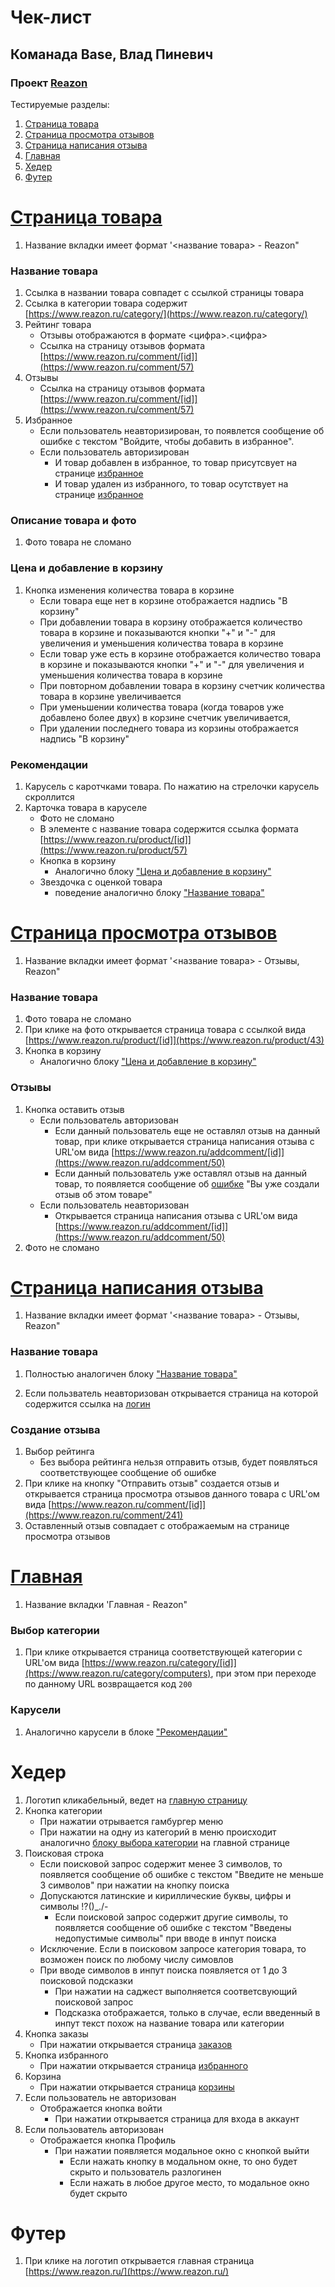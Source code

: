 # Чек-лист
## Команада Base, Влад Пиневич
### Проект [Reazon](https://reazon.ru)

Тестируемые разделы:
1. [Страница товара](https://github.com/tUnknownLegend/check-list-TP/blob/main/Base-Vlad-Pinevich.md#c%D1%82%D1%80%D0%B0%D0%BD%D0%B8%D1%86%D0%B0-%D1%82%D0%BE%D0%B2%D0%B0%D1%80%D0%B0)
2. [Страница просмотра отзывов](https://github.com/tUnknownLegend/check-list-TP/blob/main/Base-Vlad-Pinevich.md#c%D1%82%D1%80%D0%B0%D0%BD%D0%B8%D1%86%D0%B0-%D0%BF%D1%80%D0%BE%D1%81%D0%BC%D0%BE%D1%82%D1%80%D0%B0-%D0%BE%D1%82%D0%B7%D1%8B%D0%B2%D0%BE%D0%B2)
3. [Страница написания отзыва](https://github.com/tUnknownLegend/check-list-TP/blob/main/Base-Vlad-Pinevich.md#c%D1%82%D1%80%D0%B0%D0%BD%D0%B8%D1%86%D0%B0-%D0%BD%D0%B0%D0%BF%D0%B8%D1%81%D0%B0%D0%BD%D0%B8%D1%8F-%D0%BE%D1%82%D0%B7%D1%8B%D0%B2%D0%B0)
4. [Главная](https://github.com/tUnknownLegend/check-list-TP/blob/main/Base-Vlad-Pinevich.md#%D0%B3%D0%BB%D0%B0%D0%B2%D0%BD%D0%B0%D1%8F)
5. [Хедер](https://github.com/tUnknownLegend/check-list-TP/blob/main/Base-Vlad-Pinevich.md#%D1%85%D0%B5%D0%B4%D0%B5%D1%80)
6. [Футер](https://github.com/tUnknownLegend/check-list-TP/blob/main/Base-Vlad-Pinevich.md#%D1%84%D1%83%D1%82%D0%B5%D1%80)

# [Cтраница товара](https://www.reazon.ru/product/57)

1.  Название вкладки имеет формат '<название товара> - Reazon"
### Название товара
 1. Ссылка в названии товара совпадет с ссылкой страницы  товара
 2. Ссылка в категории товара содержит [https://www.reazon.ru/category/](https://www.reazon.ru/category/)
 3. Рейтинг товара
     - Отзывы отображаются в формате <цифра>.<цифра>
     - Ссылка на страницу отзывов формата [https://www.reazon.ru/comment/[id]](https://www.reazon.ru/comment/57)
 4. Отзывы
     - Ссылка на страницу отзывов формата [https://www.reazon.ru/comment/[id]](https://www.reazon.ru/comment/57)
 5. Избранное
     - Если пользователь неавторизирован, то появлется сообщение об ошибке с текстом "Войдите, чтобы добавить в избранное".
     - Если пользователь авторизирован
         - И товар добавлен в избранное, то товар присутсвует на странице [избранное](https://www.reazon.ru/user/favorites)
         - И товар удален из избранного, то товар осутствует на странице [избранное](https://www.reazon.ru/user/favorites)
### Описание товара и фото
  1. Фото товара не сломано
### Цена и добавление в корзину
   1. Кнопка изменения количества товара в корзине
         - Если товара еще нет в корзине отображается надпись "В корзину"
         - При добавлении товара в корзину отображается количество товара в корзине и показываются кнопки "+" и "-" для увеличения и уменьшения количества товара в корзине
         - Если товар уже есть в корзине отображается количество товара в корзине и показываются кнопки "+" и "-" для увеличения и уменьшения количества товара в корзине
         - При повторном добавлении товара в корзину счетчик количества товара в корзине увеличивается 
         - При уменьшении количества товара (когда товаров уже добавлено более двух) в корзине счетчик увеличивается,
         - При удалении последнего товара из корзины отображается надпись "В корзину"
### Рекомендации
  1. Карусель с каротчками товара. По нажатию на стрелочки карусель скроллится
  2. Карточка товара в каруселе
      - Фото не сломано
      - В элементе с название товара содержится ссылка формата [https://www.reazon.ru/product/[id]](https://www.reazon.ru/product/57)
      - Кнопка в корзину
        - Аналогично блоку ["Цена и добавление в корзину"](https://github.com/tUnknownLegend/check-list-TP/blob/main/Base-Vlad-Pinevich.md#%D1%86%D0%B5%D0%BD%D0%B0-%D0%B8-%D0%B4%D0%BE%D0%B1%D0%B0%D0%B2%D0%BB%D0%B5%D0%BD%D0%B8%D0%B5-%D0%B2-%D0%BA%D0%BE%D1%80%D0%B7%D0%B8%D0%BD%D1%83)
      - Звездочка с оценкой товара
         - поведение аналогично блоку ["Название товара"](https://github.com/tUnknownLegend/check-list-TP/blob/main/Base-Vlad-Pinevich.md#%D0%BD%D0%B0%D0%B7%D0%B2%D0%B0%D0%BD%D0%B8%D0%B5-%D1%82%D0%BE%D0%B2%D0%B0%D1%80%D0%B0)
        
# [Cтраница просмотра отзывов](https://www.reazon.ru/comment/43)

1. Название вкладки имеет формат '<название товара> - Отзывы, Reazon"
### Название товара
 1. Фото товара не сломано
 2. При клике на фото открывается страница товара с ссылкой вида [https://www.reazon.ru/product/[id]](https://www.reazon.ru/product/43)
 3. Кнопка в корзину
    - Аналогично блоку ["Цена и добавление в корзину"](https://github.com/tUnknownLegend/check-list-TP/blob/main/Base-Vlad-Pinevich.md#%D1%86%D0%B5%D0%BD%D0%B0-%D0%B8-%D0%B4%D0%BE%D0%B1%D0%B0%D0%B2%D0%BB%D0%B5%D0%BD%D0%B8%D0%B5-%D0%B2-%D0%BA%D0%BE%D1%80%D0%B7%D0%B8%D0%BD%D1%83)

### Отзывы
 1. Кнопка оставить отзыв
      - Если пользователь авторизован
        - Если данный пользователь еще не оставлял отзыв на данный товар, при клике открывается страница написания отзыва с URL'ом вида [https://www.reazon.ru/addcomment/[id]](https://www.reazon.ru/addcomment/50)
        - Если данный пользователь уже оставлял отзыв на данный товар, то появляется сообщение об [ошибке](https://github.com/tUnknownLegend/check-list-TP/blob/main/Base-Vlad-Pinevich.md#%D0%BE%D0%B1%D1%89%D0%B8%D0%B5-%D0%BF%D0%B0%D1%82%D1%82%D0%B5%D1%80%D0%BD%D1%8B) "Вы уже создали отзыв об этом товаре"
      - Если пользователь неавторизован
        - Открывается страница написания отзыва с URL'ом вида [https://www.reazon.ru/addcomment/[id]](https://www.reazon.ru/addcomment/50)
 2. Фото не сломано

# [Cтраница написания отзыва](https://www.reazon.ru/addcomment/214)

1. Название вкладки имеет формат '<название товара> - Отзывы, Reazon"

### Название товара
 1. Полностью аналогичен блоку ["Название товара"](https://github.com/tUnknownLegend/check-list-TP/blob/main/Base-Vlad-Pinevich.md#%D0%BD%D0%B0%D0%B7%D0%B2%D0%B0%D0%BD%D0%B8%D0%B5-%D1%82%D0%BE%D0%B2%D0%B0%D1%80%D0%B0)
 
 2. Если пользватель неавторизован открывается страница на которой содержится ссылка на [логин](https://www.reazon.ru/login)

### Создание отзыва
 1. Выбор рейтинга
    - Без выбора рейтинга нельзя отправить отзыв, будет появляться соответствующее сообщение об ошибке
 2.  При клике на кнопку "Отправить отзыв" создается отзыв и открывается страница просмотра отзывов данного товара с URL'ом вида [https://www.reazon.ru/comment/[id]](https://www.reazon.ru/comment/241) 
 3.  Оставленный отзыв совпадает с отображаемым на странице просмотра отзывов
 
 # [Главная](https://www.reazon.ru)
 1. Название вкладки 'Главная - Reazon"
 ### Выбор категории
 1. При клике открывается страница соответствующей категории с URL'ом вида [https://www.reazon.ru/category/[id]](https://www.reazon.ru/category/computers), при этом при переходе по данному URL возвращается код `200`
  
 ### Карусели
 1. Аналогично карусели в блоке ["Рекомендации"](https://github.com/tUnknownLegend/check-list-TP/blob/main/Base-Vlad-Pinevich.md#%D1%80%D0%B5%D0%BA%D0%BE%D0%BC%D0%B5%D0%BD%D0%B4%D0%B0%D1%86%D0%B8%D0%B8)

# Хедер
1. Логотип кликабельный, ведет на [главную страницу](https://www.reazon.ru/)
2. Кнопка категории
   - При нажатии отрывается гамбургер меню
   - При нажатии на одну из категорий в меню происходит аналогично [блоку выбора категории](https://github.com/tUnknownLegend/check-list-TP/blob/main/Base-Vlad-Pinevich.md#%D0%B2%D1%8B%D0%B1%D0%BE%D1%80-%D0%BA%D0%B0%D1%82%D0%B5%D0%B3%D0%BE%D1%80%D0%B8%D0%B8) на главной странице
3. Поисковая строка
      - Если поисковой запрос содержит менее 3 символов, то появляется сообщение об ошибке с текстом "Введите не меньше 3 символов" при нажатии на кнопку поиска
      - Допускаются латинские и кириллические буквы, цифры и символы !?()_./-
        - Если поисковой запрос содержит другие символы, то появляется сообщение об ошибке с текстом "Введены недопустимые символы" при вводе в инпут поиска
      - Исключение. Если в поисковом запросе категория товара, то возможен поиск по любому числу симовлов
      - При вводе символов в инпут поиска появляется от 1 до 3 поисковой подсказки
        - При нажатии на саджест выполняется соответсвующий поисковой запрос
        - Подсказка отображается, только в случае, если введенный в инпут текст похож на название товара или категории
4. Кнопка заказы
      - При нажатии открывается страница [заказов](https://www.reazon.ru/orders)
5. Кнопка избранного
      - При нажатии открывается страница [избранного](https://www.reazon.ru/user/favorites)
6. Корзина 
      - При нажатии открывается страница [корзины](https://www.reazon.ru/cart)
7. Если пользователь не авторизован
      - Отображается кнопка войти
          - При нажатии открывается страница для входа в аккаунт
8. Если пользователь авторизован
      - Отображается кнопка Профиль
           - При нажатии появляется модальное окно с кнопкой выйти
               - Если нажать кнопку в модальном окне, то оно будет скрыто и пользователь разлогинен
               - Если нажать в любое другое место, то модальное окно будет скрыто
 
# Футер
1. При клике на логотип открывается главная страница [https://www.reazon.ru/](https://www.reazon.ru/)
